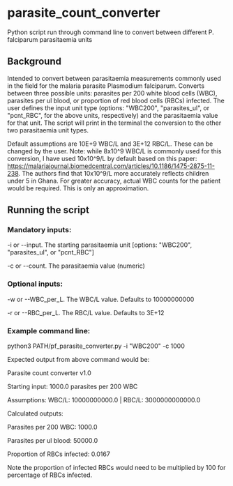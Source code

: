 # parasite_count_converter
Python script run through command line to convert between different P. falciparum parasitaemia units

## Background
Intended to convert between parasitaemia measurements commonly used in the field for the malaria parasite Plasmodium falciparum. Converts between three possible units: parasites per 200 white blood cells (WBC), parasites per ul blood, or proportion of red blood cells (RBCs) infected. The user defines the input unit type (options: "WBC200", "parasites_ul", or "pcnt_RBC", for the above units, respectively) and the parasitaemia value for that unit. The script will print in the terminal the conversion to the other two parasitaemia unit types.

Default assumptions are 10E+9 WBC/L and 3E+12 RBC/L. These can be changed by the user. Note: while 8x10^9 WBC/L is commonly used for this conversion, I have used 10x10^9/L by default based on this paper: https://malariajournal.biomedcentral.com/articles/10.1186/1475-2875-11-238. The authors find that 10x10^9/L more accurately reflects children under 5 in Ghana. For greater accuracy, actual WBC counts for the patient would be required. This is only an approximation.

## Running the script
### Mandatory inputs:
 -i or --input. The starting parasitaemia unit [options: "WBC200", "parasites_ul", or "pcnt_RBC"]
 
 -c or --count. The parasitaemia value (numeric)
 
### Optional inputs:
 -w or --WBC_per_L. The WBC/L value. Defaults to 10000000000
 
 -r or --RBC_per_L. The RBC/L value. Defaults to 3E+12

### Example command line:
python3 PATH/pf_parasite_converter.py -i "WBC200" -c 1000

Expected output from above command would be:

Parasite count converter v1.0

Starting input: 1000.0 parasites per 200 WBC

Assumptions: WBC/L: 10000000000.0 | RBC/L: 3000000000000.0

Calculated outputs:

Parasites per 200 WBC: 1000.0

Parasites per ul blood: 50000.0

Proportion of RBCs infected: 0.0167


Note the proportion of infected RBCs would need to be multiplied by 100 for percentage of RBCs infected.
